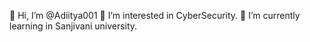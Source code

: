 👋 Hi, I’m @Adiitya001
👀 I’m interested in CyberSecurity.
🌱 I’m currently learning in Sanjivani university.
